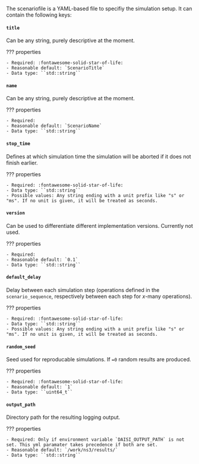 <!-- This is a template for the general keys in the scenariofile.
As Markdown does not handle includes, this part must be copied to the top of each scenariofile documentation. -->

The scenariofile is a YAML-based file to specifiy the simulation setup.
It can contain the following keys:

#### ``title``

Can be any string, purely descriptive at the moment.

??? properties

    - Required: :fontawesome-solid-star-of-life:
    - Reasonable default: `ScenarioTitle`
    - Data type: ``std::string``

#### ``name``

Can be any string, purely descriptive at the moment.

??? properties

    - Required:
    - Reasonable default: `ScenarioName`
    - Data type: ``std::string``

#### ``stop_time``

Defines at which simulation time the simulation will be aborted if it does not finish earlier.

??? properties

    - Required: :fontawesome-solid-star-of-life:
    - Data type: ``std::string``
    - Possible values: Any string ending with a unit prefix like "s" or "ms". If no unit is given, it will be treated as seconds.

#### ``version``

Can be used to differentiate different implementation versions.
Currently not used.

??? properties

    - Required:
    - Reasonable default: `0.1`
    - Data type: ``std::string``

#### ``default_delay``

Delay between each simulation step (operations defined in the `scenario_sequence`, respectively between each step for *x*-many operations).

??? properties

    - Required: :fontawesome-solid-star-of-life:
    - Data type: ``std::string``
    - Possible values: Any string ending with a unit prefix like "s" or "ms". If no unit is given, it will be treated as seconds.

#### ``random_seed``

Seed used for reproducable simulations.
If ``=0`` random results are produced.

??? properties

    - Required: :fontawesome-solid-star-of-life:
    - Reasonable default: `1`
    - Data type: ``uint64_t``

#### ``output_path``

Directory path for the resulting logging output.

??? properties

    - Required: Only if environment variable `DAISI_OUTPUT_PATH` is not set. This yml paramater takes precedence if both are set.
    - Reasonable default: `/work/ns3/results/`
    - Data type: ``std::string``
